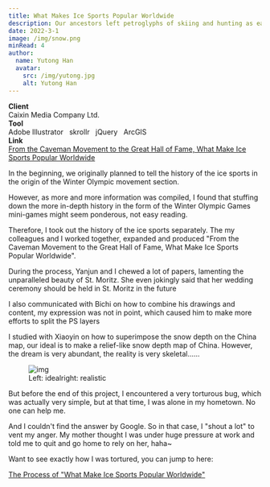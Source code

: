 ```yaml
---
title: What Makes Ice Sports Popular Worldwide
description: Our ancestors left petroglyphs of skiing and hunting as early as the Paleolithic era. What factors propelled Europe and North America to become popular ski tourism regions?
date: 2022-3-1
image: /img/snow.png
minRead: 4
author:
  name: Yutong Han
  avatar:
    src: /img/yutong.jpg
    alt: Yutong Han
---
```


<div class="grid grid-cols-2 gap-4 mb-8">
  <div class="bg-blue-50 rounded-lg p-4">
    <strong>Client</strong><br>
    Caixin Media Company Ltd. 
  </div>
  <div class="bg-blue-50 rounded-lg p-4">
    <strong>Tool</strong><br>
    Adobe Illustrator  &nbsp;  skrollr  &nbsp;  jQuery   &nbsp;  ArcGIS
  </div>
    <div class="bg-blue-50 rounded-lg p-4">
    <strong>Link</strong><br>
    <a href="https://datanews.caixin.com/interactive/2022/snow/" target="_blank" class="text-blue-600">
      From the Caveman Movement to the Great Hall of Fame, What Make Ice Sports Popular Worldwide
    </a>
  </div>
</div>

In the beginning, we originally planned to tell the history of the ice sports in the origin of the Winter Olympic movement section.

However, as more and more information was compiled, I found that stuffing down the more in-depth history in the form of the Winter Olympic Games mini-games might seem ponderous, not easy reading.

Therefore, I took out the history of the ice sports separately. The my colleagues and I worked together, expanded and produced "From the Caveman Movement to the Great Hall of Fame, What Make Ice Sports Popular Worldwide".

During the process, Yanjun and I chewed a lot of papers, lamenting the unparalleled beauty of St. Moritz. She even jokingly said that her wedding ceremony should be held in St. Moritz in the future

I also communicated with Bichi on how to combine his drawings and content, my expression was not in point, which caused him to make more efforts to split the PS layers

I studied with Xiaoyin on how to superimpose the snow depth on the China map, our ideal is to make a relief-like snow depth map of China. However, the dream is very abundant, the reality is very skeletal......

<figure class="blog-img-container">
  <img src="/img/projects/snow/ideal.png" class="blog-img" alt="img" loading="lazy" />
  <figcaption class="blog-img-caption">Left: idealright: realistic</figcaption>
</figure>

But before the end of this project, I encountered a very torturous bug, which was actually very simple, but at that time, I was alone in my hometown. No one can help me.

And I couldn't find the answer by Google. So in that case, I "shout a lot" to vent my anger. My mother thought I was under huge pressure at work and told me to quit and go home to rely on her, haha~

Want to see exactly how I was tortured, you can jump to here:

[The Process of "What Make Ice Sports Popular Worldwide"](/blog/2022-4-3-process-snow)
